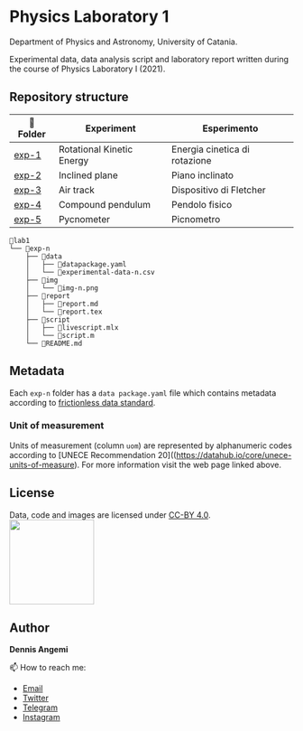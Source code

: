 # Physics Laboratory 1
Department of Physics and Astronomy, University of Catania.

Experimental data, data analysis script and laboratory report written during the course of Physics Laboratory I (2021).

## Repository structure

| 📂 Folder | Experiment                    | Esperimento |
|-----------|-------------------------------|---|
| [exp-1](https://github.com/dennisangemi/lab1-dfa/tree/main/exp-1)     | Rotational Kinetic Energy | Energia cinetica di rotazione |
| [exp-2](https://github.com/dennisangemi/lab1-dfa/tree/main/exp-2)     | Inclined plane               | Piano inclinato |
| [exp-3](https://github.com/dennisangemi/lab1-dfa/tree/main/exp-3)     | Air track       | Dispositivo di Fletcher |
| [exp-4](https://github.com/dennisangemi/lab1-dfa/tree/main/exp-4)     | Compound pendulum                | Pendolo fisico |
| [exp-5](https://github.com/dennisangemi/lab1-dfa/tree/main/exp-5)     | Pycnometer                    | Picnometro |

```
📂lab1
└── 📂exp-n
    ├── 📂data
    │   ├── 📄datapackage.yaml
    │   └── 📄experimental-data-n.csv
    ├── 📂img
    │   └── 📄img-n.png
    ├── 📂report
    │   ├── 📄report.md
    │   └── 📄report.tex
    ├── 📂script
    │   ├── 📄livescript.mlx
    │   └── 📄script.m
    └── 📄README.md
```

## Metadata
Each `exp-n` folder has a `data package.yaml` file which contains metadata according to [frictionless data standard](https://frictionlessdata.io/standards/#standards-toolkit).

### Unit of measurement
Units of measurement (column `uom`) are represented by alphanumeric codes according to [UNECE Recommendation 20]((https://datahub.io/core/unece-units-of-measure). For more information visit the web page linked above.

## License
Data, code and images are licensed under [CC-BY 4.0](https://creativecommons.org/licenses/by/4.0/). <br>
<a href="https://creativecommons.org/licenses/by/4.0/"><img src="https://upload.wikimedia.org/wikipedia/commons/thumb/1/16/CC-BY_icon.svg/640px-CC-BY_icon.svg.png" width="150"/></a>

## Author
**Dennis Angemi**

📫 How to reach me:
  - [Email](mailto:dennisangemi@gmail.com)
  - [Twitter](https://twitter.com/dennisangemi)
  - [Telegram](https://t.me/dennisangemi)
  - [Instagram](http://instagram.com/dennisangemi)
